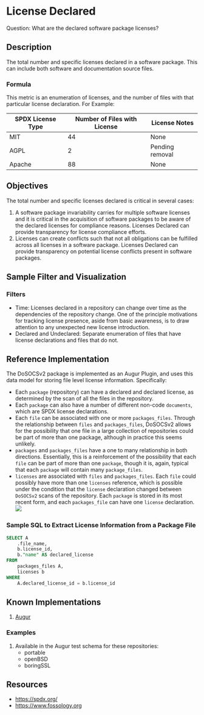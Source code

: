 # License Declared

Question: What are the declared software package licenses?

## Description
The total number and specific licenses declared in a software package. This can include both software and documentation source files.

### Formula
This metric is an enumeration of licenses, and the number of files with that particular license declaration. For Example:

| SPDX License Type  | Number of Files with License    | License Notes  |
| ------------- |-------------| -----|
| MIT      | 44 | None |
| AGPL      | 2      |   Pending removal |
| Apache | 88      |   None |


## Objectives

The total number and specific licenses declared is critical in several cases:
1. A software package invariability carries for multiple software licenses and it is critical in the acquisition of software packages to be aware of the declared licenses for compliance reasons. Licenses Declared can provide transparency for license compliance efforts.
2. Licenses can create conflicts such that not all obligations can be fulfilled across all licenses in a software package. Licenses Declared can provide transparency on potential license conflicts present in software packages.

## Sample Filter and Visualization
### Filters
* Time: Licenses declared in a repository can change over time as the dependencies of the repository change. One of the principle motivations for tracking license presence, aside from basic awareness, is to draw attention to any unexpected new license introduction.
* Declared and Undeclared: Separate enumeration of files that have license declarations and files that do not.

## Reference Implementation
The DoSOCSv2 package is implemented as an Augur Plugin, and uses this data model for storing file level license information. Specifically:
* Each `package` (repository) can have a declared and declared license, as determined by the scan of all the files in the repository.
* Each `package` can also have a number of different non-code `documents`, which are SPDX license declarations.
* Each `file` can be associated with one or more `packages_files`. Through the relationship between `files` and `packages_files`, DoSOCSv2 allows for the possibility that one file in a large collection of repositories could be part of more than one package, although in practice this seems unlikely.
* `packages` and `packages_files` have a one to many relationship in both directions. Essentially, this is a reinforcement of the possibility that each `file` can be part of more than one `package`, though it is, again, typical that each `package` will contain many `package_files`.
* `licenses` are associated with `files` and `packages_files`. Each `file` could possibly have more than one `licenses` reference, which is possible under the condition that the `license` declaration changed between `DoSOCSv2` scans of the repository. Each `package` is stored in its most recent form, and each `packages_file` can have one `license` declaration.
![](https://github.com/chaoss/wg-risk/blob/master/metrics/images/licenses-DoSOCS2.png)

### Sample SQL to Extract License Information from a Package File
```sql
SELECT A
    .file_name,
    b.license_id,
    b."name" AS declared_license
FROM
    packages_files A,
    licenses b
WHERE
    A.declared_license_id = b.license_id
```

## Known Implementations
1. [Augur](https://github.com/chaoss/augur)

### Examples
1. Available in the Augur test schema for these repositories:
    - portable
    - openBSD
    - boringSSL

## Resources
* https://spdx.org/
* https://www.fossology.org
